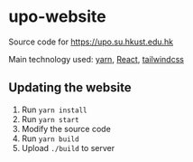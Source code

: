 # upo-website

Source code for <https://upo.su.hkust.edu.hk>

Main technology used: [yarn](https://yarnpkg.com), [React](https://reactjs.org),
[tailwindcss](https://tailwindcss.com)

## Updating the website

1. Run `yarn install`
2. Run `yarn start`
3. Modify the source code
4. Run `yarn build`
5. Upload `./build` to server

